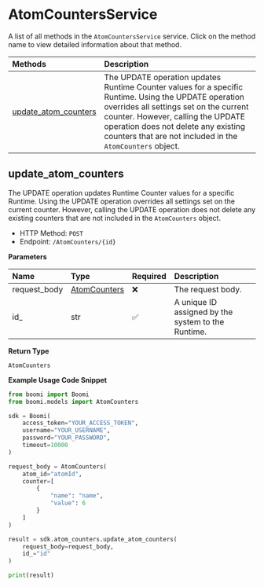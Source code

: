 # AtomCountersService

A list of all methods in the `AtomCountersService` service. Click on the method name to view detailed information about that method.

| Methods                                       | Description                                                                                                                                                                                                                                                                               |
| :-------------------------------------------- | :---------------------------------------------------------------------------------------------------------------------------------------------------------------------------------------------------------------------------------------------------------------------------------------- |
| [update_atom_counters](#update_atom_counters) | The UPDATE operation updates Runtime Counter values for a specific Runtime. Using the UPDATE operation overrides all settings set on the current counter. However, calling the UPDATE operation does not delete any existing counters that are not included in the `AtomCounters` object. |

## update_atom_counters

The UPDATE operation updates Runtime Counter values for a specific Runtime. Using the UPDATE operation overrides all settings set on the current counter. However, calling the UPDATE operation does not delete any existing counters that are not included in the `AtomCounters` object.

- HTTP Method: `POST`
- Endpoint: `/AtomCounters/{id}`

**Parameters**

| Name         | Type                                      | Required | Description                                        |
| :----------- | :---------------------------------------- | :------- | :------------------------------------------------- |
| request_body | [AtomCounters](../models/AtomCounters.md) | ❌       | The request body.                                  |
| id\_         | str                                       | ✅       | A unique ID assigned by the system to the Runtime. |

**Return Type**

`AtomCounters`

**Example Usage Code Snippet**

```python
from boomi import Boomi
from boomi.models import AtomCounters

sdk = Boomi(
    access_token="YOUR_ACCESS_TOKEN",
    username="YOUR_USERNAME",
    password="YOUR_PASSWORD",
    timeout=10000
)

request_body = AtomCounters(
    atom_id="atomId",
    counter=[
        {
            "name": "name",
            "value": 6
        }
    ]
)

result = sdk.atom_counters.update_atom_counters(
    request_body=request_body,
    id_="id"
)

print(result)
```

